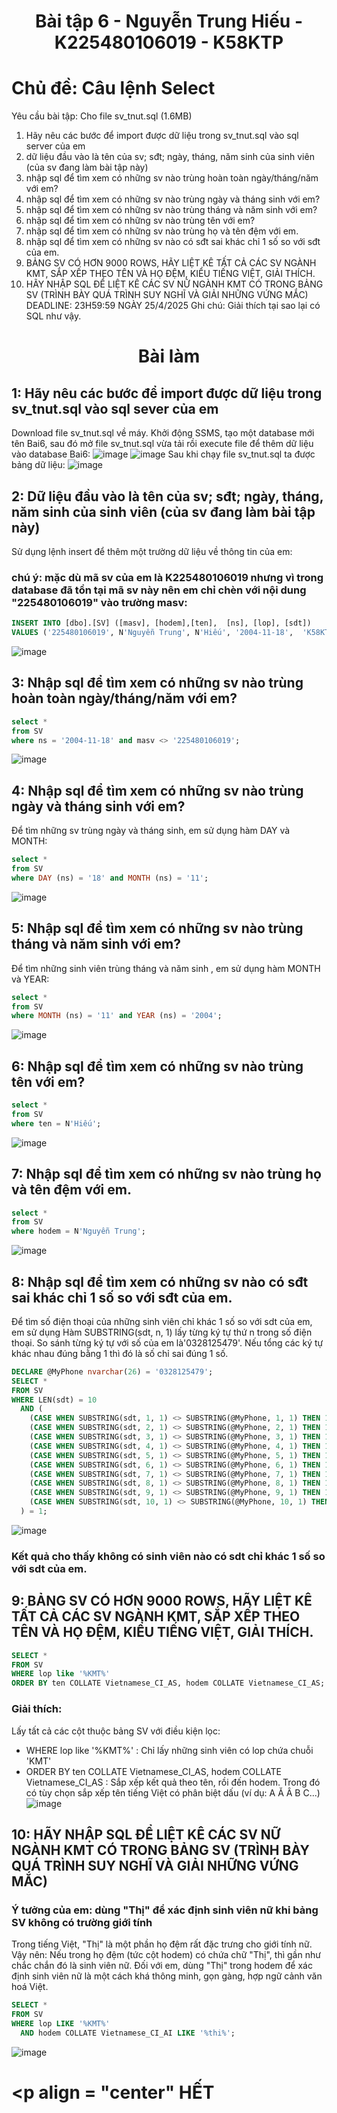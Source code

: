 # <p align="center">Bài tập 6 - Nguyễn Trung Hiếu - K225480106019 - K58KTP </p>
# Chủ đề: Câu lệnh Select
Yêu cầu bài tập: 
Cho file sv_tnut.sql (1.6MB)
1. Hãy nêu các bước để import được dữ liệu trong sv_tnut.sql vào sql server của em
2. dữ liệu đầu vào là tên của sv; sđt; ngày, tháng, năm sinh của sinh viên (của sv đang làm bài tập này)
3. nhập sql để tìm xem có những sv nào trùng hoàn toàn ngày/tháng/năm với em?
4. nhập sql để tìm xem có những sv nào trùng ngày và tháng sinh với em?
5. nhập sql để tìm xem có những sv nào trùng tháng và năm sinh với em?
6. nhập sql để tìm xem có những sv nào trùng tên với em?
7. nhập sql để tìm xem có những sv nào trùng họ và tên đệm với em.
8. nhập sql để tìm xem có những sv nào có sđt sai khác chỉ 1 số so với sđt của em.
9. BẢNG SV CÓ HƠN 9000 ROWS, HÃY LIỆT KÊ TẤT CẢ CÁC SV NGÀNH KMT, SẮP XẾP THEO TÊN VÀ HỌ ĐỆM, KIỂU TIẾNG  VIỆT, GIẢI THÍCH.
10. HÃY NHẬP SQL ĐỂ LIỆT KÊ CÁC SV NỮ NGÀNH KMT CÓ TRONG BẢNG SV (TRÌNH BÀY QUÁ TRÌNH SUY NGHĨ VÀ GIẢI NHỮNG VỨNG MẮC)
DEADLINE: 23H59:59 NGÀY 25/4/2025
Ghi chú: Giải thích tại sao lại có SQL như vậy.
# <p align= "center"> Bài làm </p>
## 1: Hãy nêu các bước để import được dữ liệu trong sv_tnut.sql vào sql sever của em
Download file sv_tnut.sql về máy. Khởi động SSMS, tạo một database mới tên Bai6, sau đó mở file sv_tnut.sql vừa tải rồi execute file để thêm dữ liệu vào database Bai6:
![image](https://github.com/user-attachments/assets/e37e5538-bc78-4186-975e-ac0aa7143d8f)
![image](https://github.com/user-attachments/assets/b20e5b6e-192b-442c-ac49-0c7a34d50abf)
Sau khi chạy file sv_tnut.sql ta được bảng dữ liệu:
![image](https://github.com/user-attachments/assets/8ffb0eff-bcee-42d4-a1d0-08ec3ca65e81)
## 2: Dữ liệu đầu vào là tên của sv; sđt; ngày, tháng, năm sinh của sinh viên (của sv đang làm bài tập này)
Sử dụng lệnh insert để thêm một trường dữ liệu về thông tin của em:
### chú ý: mặc dù mã sv của em là K225480106019 nhưng vì trong database đã tồn tại mã sv này nên em chỉ chèn với nội dung "225480106019" vào trường masv:
```sql
INSERT INTO [dbo].[SV] ([masv], [hodem],[ten],  [ns], [lop], [sdt])
VALUES ('225480106019', N'Nguyễn Trung', N'Hiếu', '2004-11-18',  'K58KTP', '0328125479');
```
![image](https://github.com/user-attachments/assets/91ab817b-fa21-4f6c-98ac-f3fb824d53f9)
## 3: Nhập sql để tìm xem có những sv nào trùng hoàn toàn ngày/tháng/năm với em?
```sql
select *
from SV
where ns = '2004-11-18' and masv <> '225480106019';
```
![image](https://github.com/user-attachments/assets/643b6cc2-930e-4a25-aac1-7dfa4b3a18f2)
## 4: Nhập sql để tìm xem có những sv nào trùng ngày và tháng sinh với em?
Để tìm những sv trùng ngày và tháng sinh, em sử dụng hàm DAY và MONTH:
```sql
select *
from SV
where DAY (ns) = '18' and MONTH (ns) = '11';
```
![image](https://github.com/user-attachments/assets/106cff5b-4533-436b-b894-7047f639fc7a)
## 5: Nhập sql để tìm xem có những sv nào trùng tháng và năm sinh với em?
Để tìm những sinh viên trùng tháng và năm sinh , em sử dụng hàm MONTH và YEAR:
```sql
select *
from SV
where MONTH (ns) = '11' and YEAR (ns) = '2004';
```
![image](https://github.com/user-attachments/assets/ce9e430a-bf24-439d-a69f-cd3fe80b5d3b)
## 6: Nhập sql để tìm xem có những sv nào trùng tên với em?
```sql
select *
from SV
where ten = N'Hiếu';
```
![image](https://github.com/user-attachments/assets/a7c8dee0-5bfb-4f67-9f75-efd74c88555e)
## 7: Nhập sql để tìm xem có những sv nào trùng họ và tên đệm với em.
```sql
select *
from SV
where hodem = N'Nguyễn Trung';
```
![image](https://github.com/user-attachments/assets/5eb34708-d9c8-49a0-8fd4-f0f0ff7707ee)
## 8: Nhập sql để tìm xem có những sv nào có sđt sai khác chỉ 1 số so với sđt của em.
Để tìm số điện thoại của những sinh viên chỉ khác 1 số so với sdt của em, em sử dụng Hàm SUBSTRING(sdt, n, 1) lấy từng ký tự thứ n trong số điện thoại. So sánh từng ký tự với số của em là'0328125479'. Nếu tổng các ký tự khác nhau đúng bằng 1 thì đó là số chỉ sai đúng 1 số.
```sql
DECLARE @MyPhone nvarchar(26) = '0328125479';
SELECT *
FROM SV
WHERE LEN(sdt) = 10
  AND (
    (CASE WHEN SUBSTRING(sdt, 1, 1) <> SUBSTRING(@MyPhone, 1, 1) THEN 1 ELSE 0 END) +
    (CASE WHEN SUBSTRING(sdt, 2, 1) <> SUBSTRING(@MyPhone, 2, 1) THEN 1 ELSE 0 END) +
    (CASE WHEN SUBSTRING(sdt, 3, 1) <> SUBSTRING(@MyPhone, 3, 1) THEN 1 ELSE 0 END) +
    (CASE WHEN SUBSTRING(sdt, 4, 1) <> SUBSTRING(@MyPhone, 4, 1) THEN 1 ELSE 0 END) +
    (CASE WHEN SUBSTRING(sdt, 5, 1) <> SUBSTRING(@MyPhone, 5, 1) THEN 1 ELSE 0 END) +
    (CASE WHEN SUBSTRING(sdt, 6, 1) <> SUBSTRING(@MyPhone, 6, 1) THEN 1 ELSE 0 END) +
    (CASE WHEN SUBSTRING(sdt, 7, 1) <> SUBSTRING(@MyPhone, 7, 1) THEN 1 ELSE 0 END) +
    (CASE WHEN SUBSTRING(sdt, 8, 1) <> SUBSTRING(@MyPhone, 8, 1) THEN 1 ELSE 0 END) +
    (CASE WHEN SUBSTRING(sdt, 9, 1) <> SUBSTRING(@MyPhone, 9, 1) THEN 1 ELSE 0 END) +
	(CASE WHEN SUBSTRING(sdt, 10, 1) <> SUBSTRING(@MyPhone, 10, 1) THEN 1 ELSE 0 END)
  ) = 1;
```
![image](https://github.com/user-attachments/assets/81a9e2e3-4180-4ce8-a6d4-e48bb7eeb1ca)
### Kết quả cho thấy không có sinh viên nào có sdt chỉ khác 1 số so với sdt của em.
## 9: BẢNG SV CÓ HƠN 9000 ROWS, HÃY LIỆT KÊ TẤT CẢ CÁC SV NGÀNH KMT, SẮP XẾP THEO TÊN VÀ HỌ ĐỆM, KIỂU TIẾNG  VIỆT, GIẢI THÍCH.
```sql
SELECT *
FROM SV
WHERE lop like '%KMT%'
ORDER BY ten COLLATE Vietnamese_CI_AS, hodem COLLATE Vietnamese_CI_AS;
```
### Giải thích:
Lấy tất cả các cột thuộc bảng SV với điều kiện lọc:
- WHERE lop like '%KMT%' : Chỉ lấy những sinh viên có lop chứa chuỗi 'KMT'
- ORDER BY ten COLLATE Vietnamese_CI_AS, hodem COLLATE Vietnamese_CI_AS : Sắp xếp kết quả theo tên, rồi đến hodem. Trong đó có tùy chọn sắp xếp tên tiếng Việt có phân biệt dấu (ví dụ: A Ă Â B C...)
![image](https://github.com/user-attachments/assets/f5e9ff65-2885-42cb-b680-9a81263b6b3a)
## 10: HÃY NHẬP SQL ĐỂ LIỆT KÊ CÁC SV NỮ NGÀNH KMT CÓ TRONG BẢNG SV (TRÌNH BÀY QUÁ TRÌNH SUY NGHĨ VÀ GIẢI NHỮNG VỨNG MẮC)
### Ý tưởng của em: dùng "Thị" để xác định sinh viên nữ khi bảng SV không có trường giới tính
Trong tiếng Việt, "Thị" là một phần họ đệm rất đặc trưng cho giới tính nữ. Vậy nên: Nếu trong họ đệm (tức cột hodem) có chứa chữ "Thị", thì gần như chắc chắn đó là sinh viên nữ. Đối với em, dùng "Thị" trong hodem để xác định sinh viên nữ là một cách khá thông minh, gọn gàng, hợp ngữ cảnh văn hoá Việt.
```sql
SELECT *
FROM SV
WHERE lop LIKE '%KMT%'
  AND hodem COLLATE Vietnamese_CI_AI LIKE '%thi%';
```
![image](https://github.com/user-attachments/assets/020bc46d-19f0-49fa-b847-b2245a64b919)
# <p align = "center" HẾT </p>
